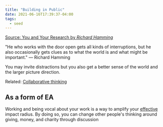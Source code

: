 ```yaml
---
title: "Building in Public"
date: 2021-06-16T17:39:37-04:00
tags:
  - seed
---
```


[Source: You and Your Research by _Richard Hamming_](https://www.cs.virginia.edu/~robins/YouAndYourResearch.html)

"He who works with the door open gets all kinds of interruptions, but he also occasionally gets clues as to what the world is and what might be important." — Richard Hamming

You may invite distractions but you also get a better sense of the world and the larger picture direction.

Related: [Collaborative thinking](posts/collaborative-thinking.md)

## As a form of EA

Working and being vocal about your work is a way to amplify your [effective](/thoughts/effective%20altruism.md) impact radius. By doing so, you can change other people's thinking around giving, money, and charity through discussion

